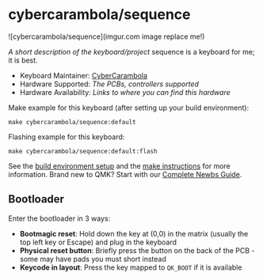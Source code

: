 # cybercarambola/sequence

![cybercarambola/sequence](imgur.com image replace me!)

*A short description of the keyboard/project*
sequence is a keyboard for me;
it is best.


* Keyboard Maintainer: [CyberCarambola](https://github.com/CyberCarambola)
* Hardware Supported: *The PCBs, controllers supported*
* Hardware Availability: *Links to where you can find this hardware*





Make example for this keyboard (after setting up your build environment):

    make cybercarambola/sequence:default

Flashing example for this keyboard:

    make cybercarambola/sequence:default:flash

See the [build environment setup](https://docs.qmk.fm/#/getting_started_build_tools) and the [make instructions](https://docs.qmk.fm/#/getting_started_make_guide) for more information. Brand new to QMK? Start with our [Complete Newbs Guide](https://docs.qmk.fm/#/newbs).






## Bootloader

Enter the bootloader in 3 ways:

* **Bootmagic reset**: Hold down the key at (0,0) in the matrix (usually the top left key or Escape) and plug in the keyboard
* **Physical reset button**: Briefly press the button on the back of the PCB - some may have pads you must short instead
* **Keycode in layout**: Press the key mapped to `QK_BOOT` if it is available
